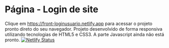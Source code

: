 # Página - Login de site
Clique em https://front-loginusuario.netlify.app para acessar o projeto pronto direto do seu navegador.
Projeto desenvolvido de forma responsiva utilizando tecnologias de HTML5 e CSS3. A parte Javascript ainda não está pronto. 
[![Netlify Status](https://api.netlify.com/api/v1/badges/5498398c-0493-4d9d-814d-ccf2c4c9f104/deploy-status)](https://app.netlify.com/sites/papaya-travesseiro-236940/deploys)
